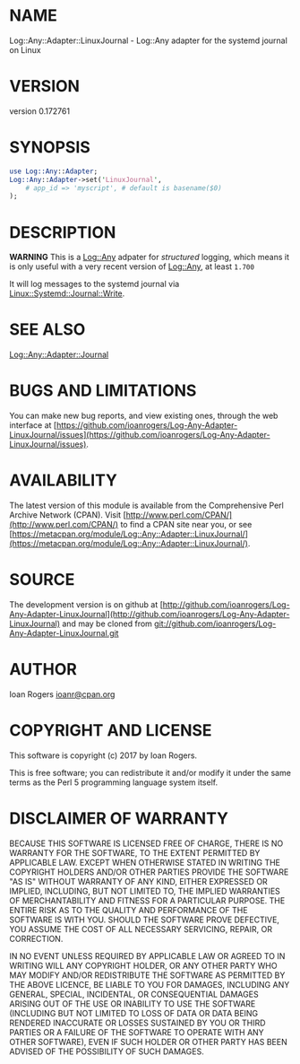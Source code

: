 # NAME

Log::Any::Adapter::LinuxJournal - Log::Any adapter for the systemd journal on Linux

# VERSION

version 0.172761

# SYNOPSIS

```perl
use Log::Any::Adapter;
Log::Any::Adapter->set('LinuxJournal',
    # app_id => 'myscript', # default is basename($0)
);
```

# DESCRIPTION

**WARNING** This is a [Log::Any](https://metacpan.org/pod/Log::Any) adpater for _structured_ logging, which means it
is only useful with a very recent version of [Log::Any](https://metacpan.org/pod/Log::Any), at least `1.700`

It will log messages to the systemd journal via [Linux::Systemd::Journal::Write](https://metacpan.org/pod/Linux::Systemd::Journal::Write).

# SEE ALSO

[Log::Any::Adapter::Journal](https://metacpan.org/pod/Log::Any::Adapter::Journal)

# BUGS AND LIMITATIONS

You can make new bug reports, and view existing ones, through the
web interface at [https://github.com/ioanrogers/Log-Any-Adapter-LinuxJournal/issues](https://github.com/ioanrogers/Log-Any-Adapter-LinuxJournal/issues).

# AVAILABILITY

The latest version of this module is available from the Comprehensive Perl
Archive Network (CPAN). Visit [http://www.perl.com/CPAN/](http://www.perl.com/CPAN/) to find a CPAN
site near you, or see [https://metacpan.org/module/Log::Any::Adapter::LinuxJournal/](https://metacpan.org/module/Log::Any::Adapter::LinuxJournal/).

# SOURCE

The development version is on github at [http://github.com/ioanrogers/Log-Any-Adapter-LinuxJournal](http://github.com/ioanrogers/Log-Any-Adapter-LinuxJournal)
and may be cloned from [git://github.com/ioanrogers/Log-Any-Adapter-LinuxJournal.git](git://github.com/ioanrogers/Log-Any-Adapter-LinuxJournal.git)

# AUTHOR

Ioan Rogers <ioanr@cpan.org>

# COPYRIGHT AND LICENSE

This software is copyright (c) 2017 by Ioan Rogers.

This is free software; you can redistribute it and/or modify it under
the same terms as the Perl 5 programming language system itself.

# DISCLAIMER OF WARRANTY

BECAUSE THIS SOFTWARE IS LICENSED FREE OF CHARGE, THERE IS NO WARRANTY
FOR THE SOFTWARE, TO THE EXTENT PERMITTED BY APPLICABLE LAW. EXCEPT
WHEN OTHERWISE STATED IN WRITING THE COPYRIGHT HOLDERS AND/OR OTHER
PARTIES PROVIDE THE SOFTWARE "AS IS" WITHOUT WARRANTY OF ANY KIND,
EITHER EXPRESSED OR IMPLIED, INCLUDING, BUT NOT LIMITED TO, THE
IMPLIED WARRANTIES OF MERCHANTABILITY AND FITNESS FOR A PARTICULAR
PURPOSE. THE ENTIRE RISK AS TO THE QUALITY AND PERFORMANCE OF THE
SOFTWARE IS WITH YOU. SHOULD THE SOFTWARE PROVE DEFECTIVE, YOU ASSUME
THE COST OF ALL NECESSARY SERVICING, REPAIR, OR CORRECTION.

IN NO EVENT UNLESS REQUIRED BY APPLICABLE LAW OR AGREED TO IN WRITING
WILL ANY COPYRIGHT HOLDER, OR ANY OTHER PARTY WHO MAY MODIFY AND/OR
REDISTRIBUTE THE SOFTWARE AS PERMITTED BY THE ABOVE LICENCE, BE LIABLE
TO YOU FOR DAMAGES, INCLUDING ANY GENERAL, SPECIAL, INCIDENTAL, OR
CONSEQUENTIAL DAMAGES ARISING OUT OF THE USE OR INABILITY TO USE THE
SOFTWARE (INCLUDING BUT NOT LIMITED TO LOSS OF DATA OR DATA BEING
RENDERED INACCURATE OR LOSSES SUSTAINED BY YOU OR THIRD PARTIES OR A
FAILURE OF THE SOFTWARE TO OPERATE WITH ANY OTHER SOFTWARE), EVEN IF
SUCH HOLDER OR OTHER PARTY HAS BEEN ADVISED OF THE POSSIBILITY OF SUCH
DAMAGES.
